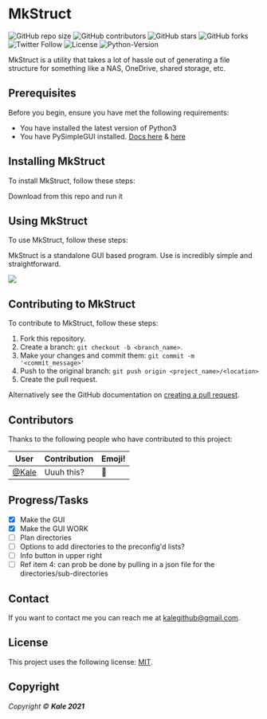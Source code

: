 # MkStruct

![GitHub repo size](https://img.shields.io/github/repo-size/AlbusNoir/mkstruct?style=plastic&logo=appveyor)
![GitHub contributors](https://img.shields.io/github/contributors/AlbusNoir/mkstruct?style=plastic&logo=appveyor)
![GitHub stars](https://img.shields.io/github/stars/AlbusNoir/mkstruct?style=social)
![GitHub forks](https://img.shields.io/github/forks/AlbusNoir/mkstruct?style=social)
![Twitter Follow](https://img.shields.io/twitter/follow/KaleLeafyGreen?style=social&link=https://twitter.com/kaleleafygreen&link=https://twitter.com/kaleleafygreen)
![License](https://img.shields.io/badge/license-MIT-blue?style=plastic&logo=appveyor)
![Python-Version](https://img.shields.io/badge/Python-3.8-blueviolet?style=plastic&logo=appveyor)

MkStruct is a utility that takes a lot of hassle out of generating a file structure for something like a NAS, OneDrive, shared storage, etc.

## Prerequisites

Before you begin, ensure you have met the following requirements:
* You have installed the latest version of Python3
* You have PySimpleGUI installed. [Docs here](https://github.com/PySimpleGUI/PySimpleGUI) & [here](https://pysimplegui.readthedocs.io/en/latest/)

## Installing MkStruct

To install MkStruct, follow these steps:

Download from this repo and run it

## Using MkStruct

To use MkStruct, follow these steps:

MkStruct is a standalone GUI based program. Use is incredibly simple and straightforward.

![](https://puu.sh/H4vlT/3db1c012be.gif)

## Contributing to MkStruct
To contribute to MkStruct, follow these steps:

1. Fork this repository.
2. Create a branch: `git checkout -b <branch_name>`.
3. Make your changes and commit them: `git commit -m '<commit_message>'`
4. Push to the original branch: `git push origin <project_name>/<location>`
5. Create the pull request.

Alternatively see the GitHub documentation on [creating a pull request](https://help.github.com/en/github/collaborating-with-issues-and-pull-requests/creating-a-pull-request).

## Contributors

Thanks to the following people who have contributed to this project:


User | Contribution | Emoji!
------------ | ------------- | -------------
[@Kale](https://github.com/AlbusNoir) | Uuuh this? | 📖

## Progress/Tasks
- [x] Make the GUI
- [x] Make the GUI WORK
- [ ] Plan directories
- [ ] Options to add directories to the preconfig'd lists?
- [ ] Info button in upper right
- [ ] Ref item 4: can prob be done by pulling in a json file for the directories/sub-directories

## Contact

If you want to contact me you can reach me at kalegithub@gmail.com.

## License
This project uses the following license: [MIT](https://choosealicense.com/licenses/mit/).

## Copyright

*Copyright © **Kale 2021***

